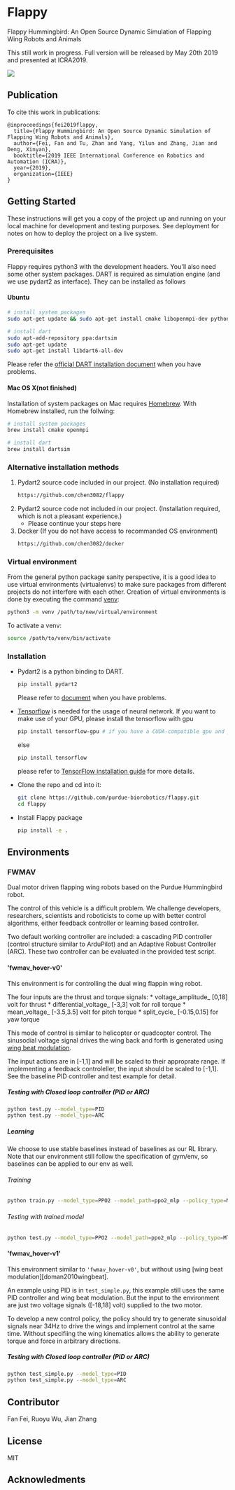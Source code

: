 # Flappy

Flappy Hummingbird: An Open Source Dynamic Simulation of Flapping Wing Robots and Animals

This still work in progress. Full version will be released by May 20th 2019 and presented at ICRA2019.

![](demo.gif)

## Publication

To cite this work in publications:

	@inproceedings{fei2019flappy,
	  title={Flappy Hummingbird: An Open Source Dynamic Simulation of Flapping Wing Robots and Animals},
	  author={Fei, Fan and Tu, Zhan and Yang, Yilun and Zhang, Jian and Deng, Xinyan},
	  booktitle={2019 IEEE International Conference on Robotics and Automation (ICRA)},
	  year={2019},
	  organization={IEEE}
	}

## Getting Started

These instructions will get you a copy of the project up and running on your local machine for development and testing purposes. See deployment for notes on how to deploy the project on a live system.

### Prerequisites

Flappy requires python3 with the development headers. You'll also need some other system packages. DART is required as simulation engine (and we use pydart2 as interface). They can be installed as follows

#### Ubuntu

```zsh
# install system packages
sudo apt-get update && sudo apt-get install cmake libopenmpi-dev python3-dev zlib1g-dev swig python3-pip python3-pyqt4 python3-pyqt4.qtopengl

# install dart
sudo apt-add-repository ppa:dartsim
sudo apt-get update
sudo apt-get install libdart6-all-dev
```

Please refer the [official DART installation document](https://github.com/dartsim/dart/wiki/Installation) when you have problems. 

#### Mac OS X(not finished)
Installation of system packages on Mac requires [Homebrew](https://brew.sh). With Homebrew installed, run the follwing:
```bash
# install system packages
brew install cmake openmpi

# install dart
brew install dartsim
```
### Alternative installation methods
1. Pydart2 source code included in our project. (No installation required) 
	```zsh
	https://github.com/chen3082/flappy
	```
2. Pydart2 source code not included in our project. (Installation required, which is not a pleasant experience.) 
	* Please continue your steps here
3. Docker (If you do not have access to recommanded OS environment) 
	```zsh
	https://github.com/chen3082/docker
	```

### Virtual environment
From the general python package sanity perspective, it is a good idea to use virtual environments (virtualenvs) to make sure packages from different projects do not interfere with each other. Creation of virtual environments is done by executing the command [venv](https://docs.python.org/3/library/venv.html#module-venv):

```zsh
python3 -m venv /path/to/new/virtual/environment
```

To activate a venv:

```zsh
source /path/to/venv/bin/activate
```

### Installation
- Pydart2 is a python binding to DART. 

    ```zsh
    pip install pydart2
    ```
    Please refer to [document](https://pydart2.readthedocs.io/en/latest/install.html) when you have problems.

- [Tensorflow](https://github.com/tensorflow/tensorflow) is needed for the usage of neural network. If you want to make use of your GPU, please install the tensorflow with gpu

    ```zsh
    pip install tensorflow-gpu # if you have a CUDA-compatible gpu and proper drivers
    ```
    else
    ```zsh
    pip install tensorflow
    ```
    please refer to [TensorFlow installation guide](https://www.tensorflow.org/install/)
    for more details. 
  
- Clone the repo and cd into it:
    ```zsh
    git clone https://github.com/purdue-biorobotics/flappy.git
    cd flappy
    ```
    
- Install Flappy package
    ```zsh
    pip install -e .
    ```

## Environments
### FWMAV
Dual motor driven flapping wing robots based on the Purdue Hummingbird robot.

The control of this vehicle is a difficult problem. We challenge developers, researchers, scientists and roboticists to come up with better control algorithms, either feedback controller or learning based controller.

Two default working controller are included: a cascading PID controller (control structure similar to ArduPilot) and an Adaptive Robust Controller (ARC). These two controller can be evaluated in the provided test script.

#### 'fwmav_hover-v0'
This environment is for controlling the dual wing flappin wing robot.

The four inputs are the thrust and torque signals:
    * voltage_amplitude_ [0,18] volt for thrust
    * differential_voltage_ [-3,3] volt for roll torque
    * mean_voltage_ [-3.5,3.5] volt for pitch torque
    * split_cycle_ [-0.15,0.15] for yaw torque

This mode of control is similar to helicopter or quadcopter control. The sinusodial voltage signal drives the wing back and forth is generated using [wing beat modulation](https://arc.aiaa.org/doi/10.2514/1.47146).

The input actions are in [-1,1] and will be scaled to their approprate range. If implementing a feedback controleller, the input should be scaled to [-1,1]. See the baseline PID controller and test example for detail.

##### Testing with Closed loop controller (PID or ARC)
```zsh
python test.py --model_type=PID
python test.py --model_type=ARC
```

##### Learning
We choose to use stable baselines instead of baselines as our RL library. Note that our environment still follow the specification of gym/env, so baselines can be applied to our env as well.

###### Training
```zsh
python train.py --model_type=PPO2 --model_path=ppo2_mlp --policy_type=MlpPolicy --n_cpu=12 --time_step=100000
```

###### Testing with trained model
```zsh
python test.py --model_type=PPO2 --model_path=ppo2_mlp --policy_type=MlpPolicy
```

#### 'fwmav_hover-v1'
This environment similar to `'fwmav_hover-v0'`, but without using [wing beat modulation][doman2010wingbeat].

An example using PID is in `test_simple.py`, this example still uses the same PID controller and wing beat modulation. But the input to the environment are just two voltage signals ([-18,18] volt) supplied to the two motor.

To develop a new control policy, the policy should try to generate sinusoidal signals near 34Hz to drive the wings and implement control at the same time. Without specifiing the wing kinematics allows the ability to generate torque and force in arbitrary directions.

##### Testing with Closed loop controller (PID or ARC)
```zsh
python test_simple.py --model_type=PID
python test_simple.py --model_type=ARC
```


## Contributor
Fan Fei, Ruoyu Wu, Jian Zhang

## License
MIT

## Acknowledments

